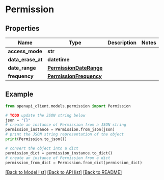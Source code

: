 # Permission


## Properties

Name | Type | Description | Notes
------------ | ------------- | ------------- | -------------
**access_mode** | **str** |  | 
**data_erase_at** | **datetime** |  | 
**date_range** | [**PermissionDateRange**](PermissionDateRange.md) |  | 
**frequency** | [**PermissionFrequency**](PermissionFrequency.md) |  | 

## Example

```python
from openapi_client.models.permission import Permission

# TODO update the JSON string below
json = "{}"
# create an instance of Permission from a JSON string
permission_instance = Permission.from_json(json)
# print the JSON string representation of the object
print(Permission.to_json())

# convert the object into a dict
permission_dict = permission_instance.to_dict()
# create an instance of Permission from a dict
permission_from_dict = Permission.from_dict(permission_dict)
```
[[Back to Model list]](../README.md#documentation-for-models) [[Back to API list]](../README.md#documentation-for-api-endpoints) [[Back to README]](../README.md)


